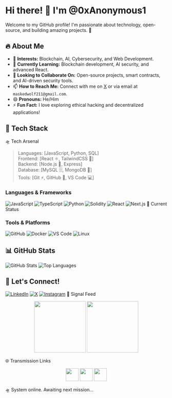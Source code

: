 # Hi there! 👋 I'm @0xAnonymous1

Welcome to my GitHub profile! I'm passionate about technology, open-source, and building amazing projects. 🚀

## 🔥 About Me
- 👀 **Interests:** Blockchain, AI, Cybersecurity, and Web Development.
- 🌱 **Currently Learning:** Blockchain development, AI security, and advanced React.
- 💞️ **Looking to Collaborate On:** Open-source projects, smart contracts, and AI-driven security tools.
- 📫 **How to Reach Me:** Connect with me on [X](https://x.com/0xAnonymous1) or via email at `maskedwolf211@gmail.com`.
- 😄 **Pronouns:** He/Him
- ⚡ **Fun Fact:** I love exploring ethical hacking and decentralized applications!

## 🚀 Tech Stack
🛸 Tech Arsenal
> Languages:  [JavaScript, Python, SQL]  
> Frontend:   [React ⚛, TailwindCSS 🌊]  
> Backend:    [Node.js 🚀, Express]  
> Database:   [MySQL 🗄, MongoDB 🧪]  
> Tools:      [Git ⚡, GitHub 🌌, VS Code 💻]  

### Languages & Frameworks
![JavaScript](https://img.shields.io/badge/-JavaScript-F7DF1E?style=flat&logo=javascript&logoColor=black)
![TypeScript](https://img.shields.io/badge/-TypeScript-3178C6?style=flat&logo=typescript&logoColor=white)
![Python](https://img.shields.io/badge/-Python-3776AB?style=flat&logo=python&logoColor=white)
![Solidity](https://img.shields.io/badge/-Solidity-363636?style=flat&logo=solidity&logoColor=white)
![React](https://img.shields.io/badge/-React-61DAFB?style=flat&logo=react&logoColor=black)
![Next.js](https://img.shields.io/badge/-Next.js-000000?style=flat&logo=next.js&logoColor=white)
🔮 Current Status

### Tools & Platforms
![GitHub](https://img.shields.io/badge/-GitHub-181717?style=flat&logo=github&logoColor=white)
![Docker](https://img.shields.io/badge/-Docker-2496ED?style=flat&logo=docker&logoColor=white)
![VS Code](https://img.shields.io/badge/-VS%20Code-007ACC?style=flat&logo=visual-studio-code&logoColor=white)
![Linux](https://img.shields.io/badge/-Linux-FCC624?style=flat&logo=linux&logoColor=black)


## 📊 GitHub Stats
![GitHub Stats](https://github-readme-stats.vercel.app/api?username=0xAnonymous1&show_icons=true&theme=radical)
![Top Languages](https://github-readme-stats.vercel.app/api/top-langs/?username=0xAnonymous1&layout=compact&theme=radical)

## 🤝 Let's Connect!
[![LinkedIn](https://img.shields.io/badge/-LinkedIn-0077B5?style=flat&logo=linkedin&logoColor=white)](https://www.linkedin.com/in/yourprofile/)
[![X](https://img.shields.io/badge/-X-000000?style=flat&logo=x&logoColor=white)](https://x.com/0xAnonymous1)
[![Instagram](https://img.shields.io/badge/-Instagram-E4405F?style=flat&logo=instagram&logoColor=white)](https://instagram.com/yourprofile)
📡 Signal Feed
<p align="center"> <img src="https://github-readme-stats.vercel.app/api?username=your-username&show_icons=true&theme=vision-friendly-dark&hide_border=true" height="160px"/> <img src="https://github-readme-streak-stats.herokuapp.com?user=your-username&theme=vision-friendly-dark&hide_border=true" height="160px"/> </p>


🌐 Transmission Links
<p align="center"> <a href="https://github.com/your-username"><img src="https://skillicons.dev/icons?i=github" height="40"/></a> <a href="https://linkedin.com/in/your-link"><img src="https://skillicons.dev/icons?i=linkedin" height="40"/></a> <a href="https://twitter.com/your-handle"><img src="https://skillicons.dev/icons?i=twitter" height="40"/></a> </p>

🛸 System online. Awaiting next mission...
